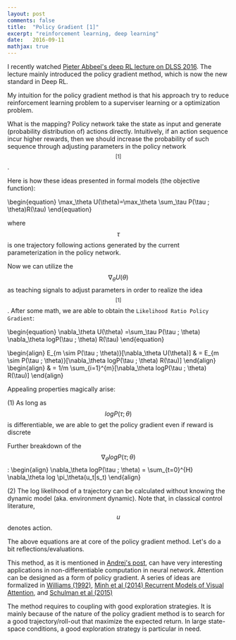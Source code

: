 ```yaml
---
layout: post
comments: false
title:  "Policy Gradient [1]"
excerpt: "reinforcement learning, deep learning"
date:   2016-09-11
mathjax: true
---
```


I recently watched [Pieter Abbeel's deep RL lecture on DLSS 2016](http://videolectures.net/deeplearning2016_abbeel_deep_reinforcement/). 
The lecture mainly introduced the policy gradient method, which is now the new standard in Deep RL.

My intuition for the policy gradient method is that his approach try to reduce reinforcement learning problem to a superviser learning or a optimization problem.

What is the mapping?
Policy network take the state as input and generate (probability distribution of) actions directly.
Intuitively, if an action sequence incur higher rewards, then we should increase the probability of such sequence through adjusting parameters in the policy network $$ ^{[1]}$$.

Here is how these ideas presented in formal models (the objective function):

\begin{equation}
\max_\theta U(\theta)=\max_\theta \sum_\tau P(\tau ; \theta)R(\tau)
\end{equation}

where $$\tau$$ is one trajectory following actions generated by the current parameterization in the policy network.

Now we can utilize the $$\nabla_\theta U(\theta)$$ as teaching signals to adjust parameters in order to realize the idea $$ ^{[1]}$$.
After some math, we are able to obtain the `Likelihood Ratio Policy Gradient`:

\begin{equation}
\nabla_\theta U(\theta) =\sum_\tau P(\tau ; \theta) \nabla_\theta logP(\tau ; \theta) R(\tau)
\end{equation}


\begin{align}
E_{m \sim P(\tau ; \theta)}[\nabla_\theta U(\theta)] & = E_{m \sim P(\tau ; \theta)}[\nabla_\theta logP(\tau ; \theta) R(\tau)]
\end{align}
\begin{align}
& = 1/m \sum_{i=1}^{m}[\nabla_\theta logP(\tau ; \theta) R(\tau)]
\end{align}


Appealing properties magically arise:

(1) As long as $$logP(\tau ; \theta)$$ is differentiable, we are able to get the policy gradient even if reward is discrete

Further breakdown of the $$ \nabla_\theta logP(\tau ; \theta) $$:
\begin{align}
\nabla_\theta logP(\tau ; \theta) = \sum_{t=0}^{H} \nabla_\theta log \pi_\theta(u_t|s_t)
\end{align}

(2) The log likelihood of a trajectory can be calculated without knowing the dynamic model (aka. environment dynamic). Note that, in classical control literature, $$u$$ denotes action.

The above equations are at core of the policy gradient method.
Let's do a bit reflections/evaluations.

This method, as it is mentioned in [Andrej's post](http://karpathy.github.io/2016/05/31/rl/), can have very interesting applications in non-differentiable computation in neural network.
Attention can be designed as a form of policy gradient. 
A series of ideas are formalized in [Williams (1992)](http://www-anw.cs.umass.edu/~barto/courses/cs687/williams92simple.pdf), [Minh et al (2014) Recurrent Models of Visual Attention](http://arxiv.org/pdf/1406.6247v1.pdf), and [Schulman et al (2015)](http://arxiv.org/pdf/1506.05254v3.pdf)


The method requires to coupling with good exploration strategies. 
It is mainly because of the nature of the policy gradient method is to search for a good trajectory/roll-out that maximize the expected return.
In large state-space conditions, a good exploration strategy is particular in need.





